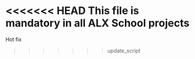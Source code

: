 <<<<<<< HEAD
This file is mandatory in all ALX School projects
=======
Hot fix
>>>>>>> update_script
